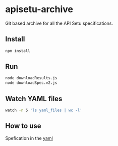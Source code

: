 # apisetu-archive

Git based archive for all the API Setu specifications.

## Install

```sh
npm install
```

## Run
```sh
node downloadResults.js
node downloadSpec.v2.js
```

## Watch YAML files
```sh
watch -n 5 'ls yaml_files | wc -l'
```

## How to use

Spefication in the [yaml](./yaml_spec/)